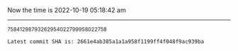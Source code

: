 Now the time is 2022-10-19 05:18:42 am

---

<small>75841298793262954022799958022758</small>

```txt
Latest commit SHA is: 2661e4ab385a1a1a958f1199ff4f048f9ac939ba
```
